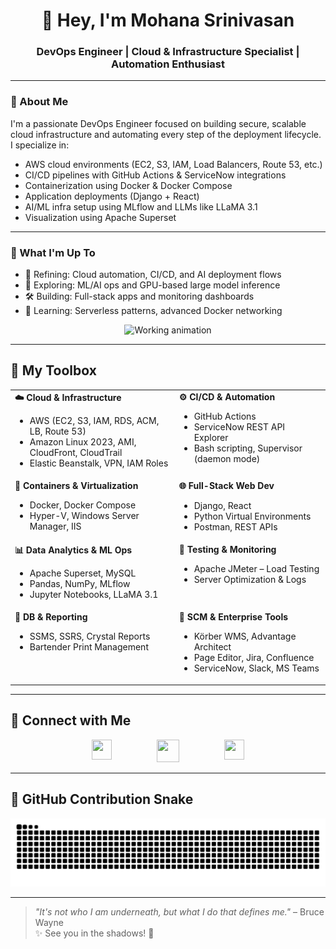 <h1 align="center">👋 Hey, I'm Mohana Srinivasan</h1>
<h3 align="center"> DevOps Engineer | Cloud & Infrastructure Specialist | Automation Enthusiast</h3>

---

### 🌟 About Me

I'm a passionate DevOps Engineer focused on building secure, scalable cloud infrastructure and automating every step of the deployment lifecycle. I specialize in:

- AWS cloud environments (EC2, S3, IAM, Load Balancers, Route 53, etc.)
- CI/CD pipelines with GitHub Actions & ServiceNow integrations
- Containerization using Docker & Docker Compose
- Application deployments (Django + React)
- AI/ML infra setup using MLflow and LLMs like LLaMA 3.1
- Visualization using Apache Superset

---

### 🔭 What I'm Up To

- 🚀 Refining: Cloud automation, CI/CD, and AI deployment flows  
- 🤖 Exploring: ML/AI ops and GPU-based large model inference  
- 🛠️ Building: Full-stack apps and monitoring dashboards  
- 🌱 Learning: Serverless patterns, advanced Docker networking  

<p align="center">
  <img src="git.gif" alt="Working animation" width="800"/>
</p>

---

## 🧰 My Toolbox

<table align="center">
  <tr>
    <td valign="top"><strong>☁️ Cloud & Infrastructure</strong>
      <ul>
        <li>AWS (EC2, S3, IAM, RDS, ACM, LB, Route 53)</li>
        <li>Amazon Linux 2023, AMI, CloudFront, CloudTrail</li>
        <li>Elastic Beanstalk, VPN, IAM Roles</li>
      </ul>
    </td>
    <td valign="top"><strong>⚙️ CI/CD & Automation</strong>
      <ul>
        <li>GitHub Actions</li>
        <li>ServiceNow REST API Explorer</li>
        <li>Bash scripting, Supervisor (daemon mode)</li>
      </ul>
    </td>
  </tr>
  <tr>
    <td valign="top"><strong>🐳 Containers & Virtualization</strong>
      <ul>
        <li>Docker, Docker Compose</li>
        <li>Hyper-V, Windows Server Manager, IIS</li>
      </ul>
    </td>
    <td valign="top"><strong>🌐 Full-Stack Web Dev</strong>
      <ul>
        <li>Django, React</li>
        <li>Python Virtual Environments</li>
        <li>Postman, REST APIs</li>
      </ul>
    </td>
  </tr>
  <tr>
    <td valign="top"><strong>📊 Data Analytics & ML Ops</strong>
      <ul>
        <li>Apache Superset, MySQL</li>
        <li>Pandas, NumPy, MLflow</li>
        <li>Jupyter Notebooks, LLaMA 3.1</li>
      </ul>
    </td>
    <td valign="top"><strong>🧪 Testing & Monitoring</strong>
      <ul>
        <li>Apache JMeter – Load Testing</li>
        <li>Server Optimization & Logs</li>
      </ul>
    </td>
  </tr>
  <tr>
    <td valign="top"><strong>💾 DB & Reporting</strong>
      <ul>
        <li>SSMS, SSRS, Crystal Reports</li>
        <li>Bartender Print Management</li>
      </ul>
    </td>
    <td valign="top"><strong>🏢 SCM & Enterprise Tools</strong>
      <ul>
        <li>Körber WMS, Advantage Architect</li>
        <li>Page Editor, Jira, Confluence</li>
        <li>ServiceNow, Slack, MS Teams</li>
      </ul>
    </td>
  </tr>
</table>

---

## 🔗 Connect with Me

<p align="center" style="display: flex; justify-content: center; gap: 30px;"> 
  <a href="https://www.github.com/Mohan6201"><img src="https://www.vectorlogo.zone/logos/github/github-tile.svg" width="32" height="32" /></a> &nbsp &nbsp
  <a href="https://ms-portfolio-caee4.web.app"><img src="actual_icon.ico" width="36" height="36" /></a> &nbsp &nbsp
  <!-- <a href="http://www.instagram.com/"><img src="https://raw.githubusercontent.com/danielcranney/readme-generator/main/public/icons/socials/instagram.svg" width="32" height="32" /></a> &nbsp &nbsp -->
  <a href="https://www.linkedin.com/in/Mohan6201"><img src="https://raw.githubusercontent.com/danielcranney/readme-generator/main/public/icons/socials/linkedin.svg" width="32" height="32" /></a>
</p>

---

## 🐍 GitHub Contribution Snake

<p align="center">
  <picture>
  <source media="(prefers-color-scheme: dark)" srcset="https://github.com/Mohan6201/Mohan6201/raw/output/github-snake.svg?palette=github-dark" />
  <img alt="Custom Snake Contribution Graph" src="https://github.com/Mohan6201/Mohan6201/raw/output/github-snake.svg" />
  </picture>
</p>

---

> _"It's not who I am underneath, but what I do that defines me."_ – Bruce Wayne  
> ✨ See you in the shadows! 🦇
